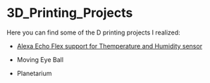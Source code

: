 # 3D_Printing_Projects

Here you can find some of the D printing projects I realized:

- [Alexa Echo Flex support for Themperature and Humidity sensor](https://www.thingiverse.com/thing:5211923)

- Moving Eye Ball

- Planetarium